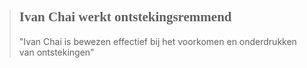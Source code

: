 ><h2 style="font-family:papyrus">Ivan Chai werkt ontstekingsremmend</h2 style="font-family:lato">
>
>"Ivan Chai is bewezen effectief bij het voorkomen en onderdrukken van ontstekingen"
